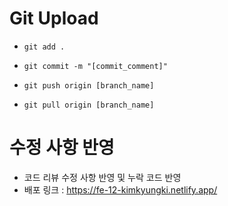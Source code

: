 # Git Upload

- `git add .`
- `git commit -m "[commit_comment]"`
- `git push origin [branch_name]`

- `git pull origin [branch_name]`

# 수정 사항 반영

- 코드 리뷰 수정 사항 반영 및 누락 코드 반영
- 배포 링크 : https://fe-12-kimkyungki.netlify.app/
